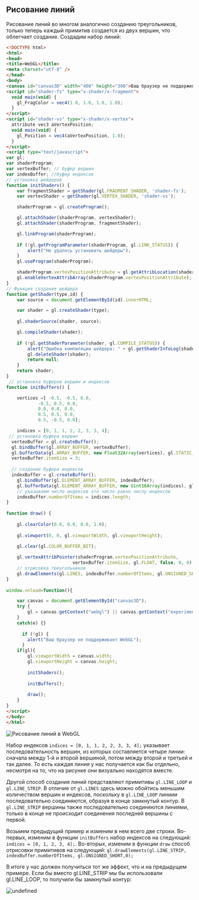 ## Рисование линий

Рисование линий во многом аналогично созданию треугольников, только теперь каждый примитив создается из двух вершин, что облегчает создание. 
Создадим набор линий:

```html
<!DOCTYPE html>
<html>
<head>
<title>WebGL</title>
<meta charset="utf-8" />
</head>
<body>
<canvas id="canvas3D" width="400" height="300">Ваш браузер не поддерживает элемент canvas</canvas>
<script id="shader-fs" type="x-shader/x-fragment">
  void main(void) {
    gl_FragColor = vec4(1.0, 1.0, 1.0, 1.0);
  }
</script>
<script id="shader-vs" type="x-shader/x-vertex">
  attribute vec3 aVertexPosition;
  void main(void) {
    gl_Position = vec4(aVertexPosition, 1.0);
  }
</script>
<script type="text/javascript">
var gl;
var shaderProgram;
var vertexBuffer; // буфер вершин
var indexBuffer; //буфер индексов
// установка шейдеров
function initShaders() {
    var fragmentShader = getShader(gl.FRAGMENT_SHADER, 'shader-fs');
    var vertexShader = getShader(gl.VERTEX_SHADER, 'shader-vs');

    shaderProgram = gl.createProgram();

    gl.attachShader(shaderProgram, vertexShader);
    gl.attachShader(shaderProgram, fragmentShader);

    gl.linkProgram(shaderProgram);
     
    if (!gl.getProgramParameter(shaderProgram, gl.LINK_STATUS)) {
        alert("Не удалось установить шейдеры");
    }
    gl.useProgram(shaderProgram);

    shaderProgram.vertexPositionAttribute = gl.getAttribLocation(shaderProgram, "aVertexPosition");
    gl.enableVertexAttribArray(shaderProgram.vertexPositionAttribute);
}
// Функция создания шейдера
function getShader(type,id) {
    var source = document.getElementById(id).innerHTML;

    var shader = gl.createShader(type);
    
    gl.shaderSource(shader, source);

    gl.compileShader(shader);
  
    if (!gl.getShaderParameter(shader, gl.COMPILE_STATUS)) {
        alert("Ошибка компиляции шейдера: " + gl.getShaderInfoLog(shader));
        gl.deleteShader(shader);   
        return null;
    }
    return shader;  
}
 // установка буферов вершин и индексов
function initBuffers() {

    vertices =[ -0.5, -0.5, 0.0,
            -0.5, 0.5, 0.0,
            0.0, 0.0, 0.0,
            0.5, 0.5, 0.0, 
            0.5, -0.5, 0.0];

    indices = [0, 1, 1, 2, 2, 3, 3, 4];
 // установка буфера вершин
  vertexBuffer = gl.createBuffer();
  gl.bindBuffer(gl.ARRAY_BUFFER, vertexBuffer);
  gl.bufferData(gl.ARRAY_BUFFER, new Float32Array(vertices), gl.STATIC_DRAW);
  vertexBuffer.itemSize = 3;
  
  // создание буфера индексов
  indexBuffer = gl.createBuffer();
    gl.bindBuffer(gl.ELEMENT_ARRAY_BUFFER, indexBuffer);
    gl.bufferData(gl.ELEMENT_ARRAY_BUFFER, new Uint16Array(indices), gl.STATIC_DRAW);
    // указываем число индексов это число равно числу индексов
    indexBuffer.numberOfItems = indices.length;
}
 
function draw() {    
    
    gl.clearColor(0.0, 0.0, 0.0, 1.0);
    
    gl.viewport(0, 0, gl.viewportWidth, gl.viewportHeight);

    gl.clear(gl.COLOR_BUFFER_BIT);
  
    gl.vertexAttribPointer(shaderProgram.vertexPositionAttribute, 
                         vertexBuffer.itemSize, gl.FLOAT, false, 0, 0);
    // отрисовка треугольников
    gl.drawElements(gl.LINES, indexBuffer.numberOfItems, gl.UNSIGNED_SHORT,0);
}
 
window.onload=function(){

    var canvas = document.getElementById("canvas3D");
    try {
        gl = canvas.getContext("webgl") || canvas.getContext("experimental-webgl");
    }
    catch(e) {}
  
      if (!gl) {
        alert("Ваш браузер не поддерживает WebGL");
      }
    if(gl){
        gl.viewportWidth = canvas.width;
        gl.viewportHeight = canvas.height;
        
        initShaders();
        
        initBuffers();
        
        draw();  
    }
}
</script>
</body>
</html>
```

![Рисование линий в WebGL](https://metanit.com/web/webgl/pics/2.6.png)

Набор индексов `indices = [0, 1, 1, 2, 2, 3, 3, 4];` указывает последовательность вершин, из которых составляется четыре линии: 
сначала между 1-й и второй вершиной, потом между второй и третьей и так далее. То есть каждая линия у нас получается как бы отдельно, несмотря на то, что на рисунке они 
визуально находятся вместе.

Другой способ создания линий представляют примитивы `gl.LINE_LOOP` и `gl.LINE_STRIP`. В отличие от 
`gl.LINES` здесь можно обойтись меньшим количеством вершин и индексов, поскольку в `gl.LINE_LOOP` линиии последовательно 
соединяются, образуя в конце замкнутый контур. В `gl.LINE_STRIP` вершины также последовательно соединяются линиями, только в конце не происходит 
соединения последней вершины с первой.

Возьмем предыдущий пример и изменим в нем всего две строки. Во-первых, изменим в функции `initBuffers` набор индексов 
на следующий: `indices = [0, 1, 2, 3, 4];`. 
Во-вторых, изменим в функции `draw` способ отрисовки примитивов на следующий: `gl.drawElements(gl.LINE_STRIP, indexBuffer.numberOfItems, gl.UNSIGNED_SHORT,0);`

В итоге у нас должен получиться тот же эффект, что и на предыдущем примере. Если бы вместо gl.LINE_STRIP мы бы использовали 
gl.LINE_LOOP, то получили бы замкнутый контур:

![undefined](https://metanit.com/web/webgl/pics/2.7.png)

